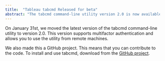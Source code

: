 ```yaml
---
title:  "Tableau tabcmd Released for beta"
abstract: "The tabcmd command-line utility version 2.0 is now available for beta users"
---
```


On January 31st, we moved the latest version of the tabcmd command-line utility to version 2.0. This version supports multifactor authentication and allows you to use the utility from remote machines.

We also made this a GitHub project. This means that you can contribute to the code. To install and use tabcmd, download from the [GitHub project](https://github.com/tableau/tabcmd).
